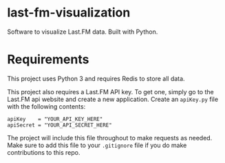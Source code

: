 # last-fm-visualization

Software to visualize Last.FM data. Built with Python.

# Requirements

This project uses Python 3 and requires Redis to store all data.

This project also requires a Last.FM API key. To get one, simply go to the Last.FM api website and create a new application. Create an `apiKey.py` file with the following contents:

    apiKey    = "YOUR_API_KEY_HERE"
    apiSecret = "YOUR_API_SECRET_HERE"

The project will include this file throughout to make requests as needed.
Make sure to add this file to your `.gitignore` file if you do make contributions to this repo.
